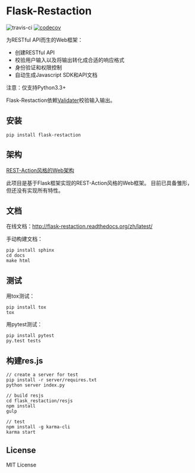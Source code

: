 # Flask-Restaction

![travis-ci](https://api.travis-ci.org/guyskk/flask-restaction.svg) [![codecov](https://codecov.io/gh/guyskk/flask-restaction/branch/master/graph/badge.svg)](https://codecov.io/gh/guyskk/flask-restaction)


为RESTful API而生的Web框架：

- 创建RESTful API
- 校验用户输入以及将输出转化成合适的响应格式
- 身份验证和权限控制
- 自动生成Javascript SDK和API文档

注意：仅支持Python3.3+

Flask-Restaction依赖[Validater](https://github.com/guyskk/validater)校验输入输出。


## 安装
    
    pip install flask-restaction


## 架构

[REST-Action风格的Web架构](REST-Action.md)

此项目是基于Flask框架实现的REST-Action风格的Web框架。
目前已具备雏形，但还没有实现所有特性。


## 文档

在线文档：http://flask-restaction.readthedocs.org/zh/latest/

手动构建文档：
    
    pip install sphinx
    cd docs
    make html


## 测试

用tox测试：

    pip install tox
    tox

用pytest测试：

    pip install pytest
    py.test tests


## 构建res.js

    // create a server for test
    pip install -r server/requires.txt
    python server index.py

    // build resjs
    cd flask_restaction/resjs
    npm install
    gulp
    
    // test
    npm install -g karma-cli
    karma start

## License 

MIT License
